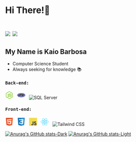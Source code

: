<h1>Hi There!👋<h1>  
<a href="www.linkedin.com/in/kaio-barbosa-5aa022299" target="_blank"><img src="https://img.shields.io/badge/-LinkedIn-%230077B5?style=for-the-badge&logo=linkedin&logoColor=white" target="_blank"></a>
<a href = "kaiob419@gmail.com" > <img src="https://img.shields.io/badge/-Gmail-%23333?style=for-the-badge&logo=gmail&logoColor=white" target="_blank"></a>



## My Name is Kaio Barbosa

- Computer Science Student
- Always seeking for knowledge 📚

#### <kbd>Back-end:</kbd><br>
<img height="26" title="NodeJS" alt="NodeJS" src="https://raw.githubusercontent.com/devicons/devicon/master/icons/nodejs/nodejs-original.svg"> &nbsp;
<img height="26" title="PHP" alt="PHP" src="https://raw.githubusercontent.com/devicons/devicon/master/icons/php/php-original.svg"> &nbsp;
<img height="26" title="SQL Server" alt="SQL Server" src="https://img.icons8.com/color/480/microsoft-sql-server.png"> &nbsp;

####  <kbd>Front-end:</kbd><br>
<img height="26" title="HTML" alt="HTML" src="https://raw.githubusercontent.com/devicons/devicon/master/icons/html5/html5-original.svg"> &nbsp;
<img height="26" title="CSS" alt="CSS" src="https://raw.githubusercontent.com/devicons/devicon/master/icons/css3/css3-original.svg"> &nbsp;
<img height="26" title="Javascript" alt="Javascript" src="https://raw.githubusercontent.com/devicons/devicon/master/icons/javascript/javascript-original.svg"> &nbsp;
<img height="26" title="React / React Native" alt="React / React Native" src="https://raw.githubusercontent.com/devicons/devicon/master/icons/react/react-original.svg"> &nbsp;
<img height="26" title="Tailwind CSS" alt="Tailwind CSS" src="https://cdn.jsdelivr.net/gh/devicons/devicon/icons/tailwindcss/tailwindcss-plain.svg"> &nbsp;

[![Anurag's GitHub stats-Dark](https://github-readme-stats.vercel.app/api?username=Kazechiro&show_icons=true&theme=dark#gh-dark-mode-only)](https://github.com/anuraghazra/github-readme-stats#gh-dark-mode-only)
[![Anurag's GitHub stats-Light](https://github-readme-stats.vercel.app/api?username=Kazechiro&show_icons=true&theme=default#gh-light-mode-only)](https://github.com/anuraghazra/github-readme-stats#gh-light-mode-only)



